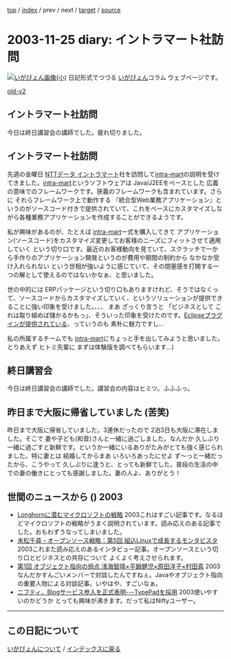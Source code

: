 [top](https://igapyon.github.io/diary/) 
 / [index](https://igapyon.github.io/diary/2003/index.html) 
 / prev 
 / next 
 / [target](https://igapyon.github.io/diary/2003/ig031125.html) 
 / [source](https://github.com/igapyon/diary/blob/gh-pages/2003/ig031125.html.src.md) 

2003-11-25 diary: イントラマート社訪問
=====================================================================================================
[![いがぴょん画像(小)](https://igapyon.github.io/diary/images/iga200306s.jpg "いがぴょん")](https://igapyon.github.io/diary/memo/memoigapyon.html) 日記形式でつづる [いがぴょん](https://igapyon.github.io/diary/memo/memoigapyon.html)コラム ウェブページです。

[old-v2](ig031125-orig.html)

## イントラマート社訪問

今日は終日講習会の講師でした。疲れ切りました。


## イントラマート社訪問

先週の金曜日 [NTTデータ イントラマート](http://www.intra-mart.jp/)社を訪問して[intra-mart](http://www.intra-mart.jp/intra-mart/)の説明を受けてきました。[intra-mart](http://www.intra-mart.jp/intra-mart/)というソフトウェアは Java/J2EEをベースとした 広義の意味でのフレームワークです。狭義のフレームワークも含まれています。さらに それらフレームワーク上で動作する 『統合型Web業務アプリケーション』というのがソースコード付きで提供されていて、これをベースにカスタマイズしながら各種業務アプリケーションを作成することができるようです。

私が興味があるのが、たとえば [intra-mart](http://www.intra-mart.jp/intra-mart/)一式を購入してきて アプリケーション(ソースコード)をカスタマイズ変更してお客様のニーズにフィットさせて適用していく という切り口です。最近のお客様動向を見ていて、スクラッチで一から手作りのアプリケーション開発というのが費用や期間の制約から なかなか受け入れられない という世相が強いように感じていて、その閉塞感を打開する一つの解として使えるのではないかなぁ、と思いました。

世の中的には ERPパッケージという切り口もありますけれど、そうではなくって、ソースコードからカスタマイズしていく、というソリューションが提供できることに強い印象を受けました。、、、 まあ ざっくり言うと 「ビジネスとして これは取り組めば儲かるかもっ」、そういった印象を受けたのです。[Eclipseプラグインが提供されている](http://linux.ascii24.com/linux/news/today/2002/09/04/638374-000.html)、っていうのも 素朴に魅力ですし…

私の所属するチームでも [intra-mart](http://www.intra-mart.jp/intra-mart/)にちょっと手を出してみようと思いました。とりあえず ヒトミ先輩に まずは体験版を調べてもらいます…)

## 終日講習会

今日は終日講習会の講師でした。講習会の内容はヒミツ。ふふふっ。

## 昨日まで大阪に帰省していました (苦笑)

昨日まで大阪に帰省していました。3連休だったので 2泊3日も大阪に滞在しました。そこで 妻や子ども(和音)さんと一緒に過ごしました。なんだか 久しぶり一緒に過ごすと新鮮です。というか一緒にいるありがたみがとても強く感じられました。特に妻とは 結婚してからまあ いろいろあったにせよ ず～っと一緒だったから、こうやって 久しぶりに逢うと、とっても新鮮でした。普段の生活の中での妻の働きにとっても感謝しました。妻の人よ、ありがとう！

## 世間のニュースから () 2003

* [Longhornに潜むマイクロソフトの戦略](http://japan.cnet.com/news/special/story/0,2000047679,20062035,00.htm)  2003これはすごい記事です。なるほどマイクロソフトの戦略がうまく説明されています。読み応えのある記事でした。おもわずうなってしまいました。
* [末松千尋・オープンソース戦略：第5回 組込Linuxで成長するモンタビスタ](http://japan.cnet.com/column/suematsu/story/0,2000048844,20062116,00.htm)  2003これまた読み応えのあるインタビュー記事。オープンソースという切り口とビジネスとの共存について よくよく考えさせられます。
* [第1回 オブジェクト指向の弱点 浅海智晴×平鍋健児×原田洋子×村田真](http://www.atmarkit.co.jp/fjava/devs/roundtable01/roundtable01.html)  2003なんだかすんごいメンバーで対談したんですねぇ。Javaやオブジェクト指向の重要人物による対談記事。いやはや、すごいなぁ。
* [ニフティ、Blogサービス参入を正式表明---TypePadを採用](http://japan.cnet.com/news/media/story/0,2000047715,20062147,00.htm)  2003使いやすいのかどうか とっても興味が沸きます。だって私はNiftyユーザー。

----------------------------------------------------------------------------------------------------

## この日記について
[いがぴょんについて](https://igapyon.github.io/diary/memo/memoigapyon.html) / [インデックスに戻る](https://igapyon.github.io/diary/idxall.html)
